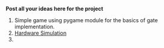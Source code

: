 **Post all your ideas here for the project**

1. Simple game using pygame module for the basics of gate implementation.
2. [Hardware Simulation](https://www.instructables.com/Logic-Game-Using-Digital-Logic-Gates/)
3. 
